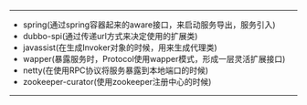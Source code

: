 ------------------------
* spring(通过spring容器起来的aware接口，来启动服务导出，服务引入)
* dubbo-spi(通过传递url方式来决定使用的扩展类)
* javassist(在生成Invoker对象的时候，用来生成代理类)
* wapper(暴露服务时，Protocol使用wapper模式，形成一层灵活扩展接口)
* netty(在使用RPC协议将服务暴露到本地端口的时候)
* zookeeper-curator(使用zookeeper注册中心的时候)
---------------------------------